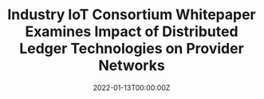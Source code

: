 ---
title: Industry IoT Consortium Whitepaper Examines Impact of Distributed Ledger Technologies on Provider Networks
tags:
- Blockchain
date: "2022-01-13T00:00:00Z"

# Optional external URL for project (replaces project detail page).
external_link: "https://finance.yahoo.com/news/industry-iot-consortium-whitepaper-examines-140000726.html"
---